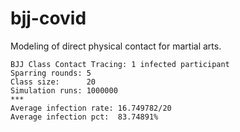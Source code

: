 # bjj-covid

Modeling of direct physical contact for martial arts.

```
BJJ Class Contact Tracing: 1 infected participant
Sparring rounds: 5
Class size:      20
Simulation runs: 1000000
***
Average infection rate: 16.749782/20
Average infection pct:  83.74891%
```
